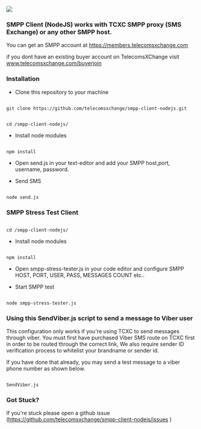 ![](https://user-images.githubusercontent.com/26701933/54167718-c5161f80-4473-11e9-82cc-f6ff64227d8e.png)

### SMPP Client (NodeJS) works with TCXC SMPP proxy (SMS Exchange) or any other SMPP host.

You can get an SMPP account at https://members.telecomsxchange.com

if you dont have an existing buyer account on TelecomsXChange visit www.telecomsxchange.com/buyerjoin 


### Installation

- Clone this repository to your machine
```shell

git clone https://github.com/telecomsxchange/smpp-client-nodejs.git

```

```shell

cd /smpp-client-nodejs/

```

- Install node modules

```shell

npm install

```

- Open send.js in your text-editor and add your SMPP host,port, username, password.


- Send SMS 

```shell

node send.js 

```

### SMPP Stress Test Client

```shell

cd /smpp-client-nodejs/

```

- Install node modules

```shell

npm install

```

- Open smpp-stress-tester.js in your code editor and configure SMPP HOST, PORT, USER, PASS, MESSAGES COUNT etc..


- Start SMPP test

```shell

node smpp-stress-tester.js

```



### Using this SendViber.js script to send a message to Viber user

This configuration only works if you're using TCXC to send messages through viber. You must first have purchased Viber SMS route on TCXC first in order to be routed through the correct link, We also require sender ID verification process to whitelist your brandname or sender id.

If you have done that already, you may send a test message to a viber phone number as shown below.

```shell

SendViber.js

```

### Got Stuck?

If you're stuck please open a github issue (https://github.com/telecomsxchange/smpp-client-nodejs/issues )




